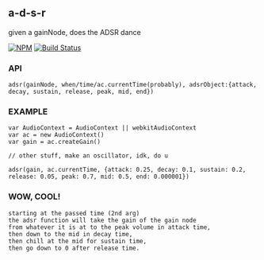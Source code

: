 a-d-s-r
----------------

given a gainNode, does the ADSR dance

[![NPM](https://nodei.co/npm/a-d-s-r.png)](https://nodei.co/npm/a-d-s-r/)
[![Build Status](https://secure.travis-ci.org/coleww/a-d-s-r.png)](http://travis-ci.org/coleww/a-d-s-r)

### API

`adsr(gainNode, when/time/ac.currentTime(probably), adsrObject:{attack, decay, sustain, release, peak, mid, end})`

### EXAMPLE

```
var AudioContext = AudioContext || webkitAudioContext
var ac = new AudioContext()
var gain = ac.createGain()

// other stuff, make an oscillator, idk, do u

adsr(gain, ac.currentTime, {attack: 0.25, decay: 0.1, sustain: 0.2, release: 0.05, peak: 0.7, mid: 0.5, end: 0.000001})
```

### WOW, COOL!

```
starting at the passed time (2nd arg) 
the adsr function will take the gain of the gain node 
from whatever it is at to the peak volume in attack time,
then down to the mid in decay time,
then chill at the mid for sustain time,
then go down to 0 after release time.
```

